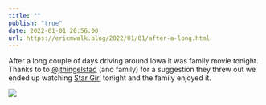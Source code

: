 ```yaml
---
title: ""
publish: "true"
date: 2022-01-01 20:56:00
url: https://ericmwalk.blog/2022/01/01/after-a-long.html
---
```

After a long couple of days driving around Iowa it was family movie tonight. Thanks to to <a href="https://micro.blog/jthingelstad">@jthingelstad</a> (and family) for a suggestion they threw out we ended up watching [Star Girl](https://en.m.wikipedia.org/wiki/Stargirl_(film)) tonight and the family enjoyed it.

![](https://ericmwalk.blog/uploads/2022/33e8bd8b6e.jpg)
